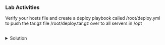 ### Lab Activities
Verify your hosts file and create a deploy playbook called /root/deploy.yml to push the tar.gz file /root/deploy.tar.gz over to all servers in /opt


<br>
<details>
<summary>Solution</summary>

```plain
cat /root/hosts
```{{exec}}

### Yaml for playbook
```
---
- name: Start of Deployer playbook
  hosts: servers
  vars:
  gather_facts: True
  become: False
  tasks:

    - name: Copy deploy.tar.gz over at {{ ansible_date_time.iso8601_basic_short }}
      copy:
        src: /root/deploy.tar.gz
        dest: /opt/deploy.tar.gz
        checksum: c6cd21b75a4b300b9228498c78afc6e7a831839e
```

Run Playbook and verify that everything pushed correctly

```plain
ansible-playbook -i /root/hosts /root/deploy.yml
```{{exec}}

</details>